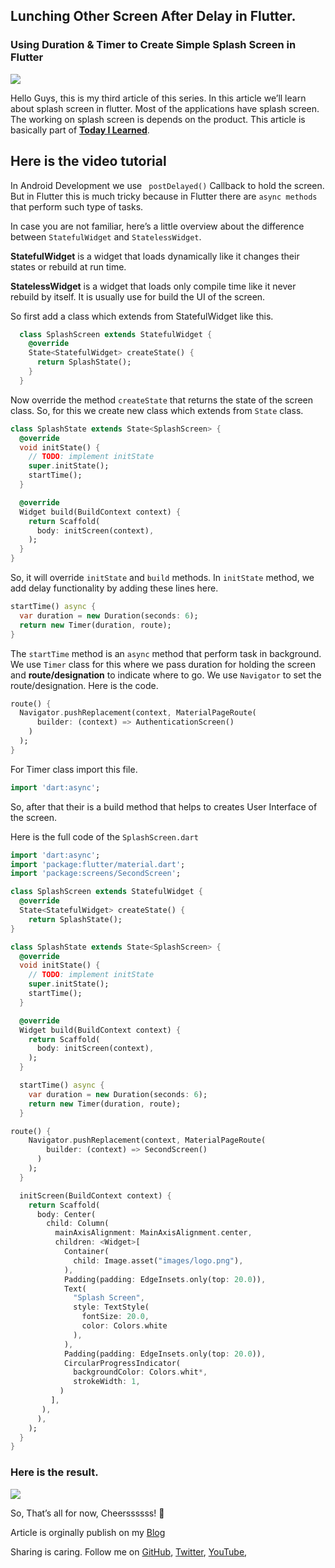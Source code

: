 
## Lunching Other Screen After Delay in Flutter.

### Using Duration & Timer to Create Simple Splash Screen in Flutter

![](https://cdn-images-1.medium.com/max/2000/1*s1CSC8UuLB3XLlj7cflCPA.gif)

Hello Guys, this is my third article of this series. In this article we’ll learn about splash screen in flutter. Most of the applications have splash screen. The working on splash screen is depends on the product. This article is basically part of **[Today I Learned](http://github.com/AminullahTajMuhammad/Today-I-learned/)**.

## Here is the video tutorial

In Android Development we use ```` postDelayed()```` Callback to hold the screen. But in Flutter this is much tricky because in Flutter there are ````async methods```` that perform such type of tasks.

In case you are not familiar, here’s a little overview about the difference between ````StatefulWidget```` and ````StatelessWidget````.

**StatefulWidget** is a widget that loads dynamically like it changes their states or rebuild at run time.

**StatelessWidget** is a widget that loads only compile time like it never rebuild by itself. It is usually use for build the UI of the screen.

So first add a class which extends from StatefulWidget like this.
````dart
  class SplashScreen extends StatefulWidget {
    @override                         
    State<StatefulWidget> createState() {
      return SplashState();
    }
  }
````

Now override the method ````createState```` that returns the state of the screen class. So, for this we create new class which extends from ````State```` class.

````dart
class SplashState extends State<SplashScreen> {
  @override
  void initState() {
    // TODO: implement initState
    super.initState();
    startTime();
  }

  @override
  Widget build(BuildContext context) {
    return Scaffold(
      body: initScreen(context),
    );
  }
}
````

So, it will override ````initState```` and ````build```` methods. In ````initState```` method, we add delay functionality by adding these lines here.

````dart
startTime() async {
  var duration = new Duration(seconds: 6);
  return new Timer(duration, route);
}
````

The ````startTime```` method is an ````async```` method that perform task in background. We use ````Timer```` class for this where we pass duration for holding the screen and **route/designation** to indicate where to go. We use ````Navigator```` to set the route/designation. Here is the code.

````dart
route() {
  Navigator.pushReplacement(context, MaterialPageRoute(
      builder: (context) => AuthenticationScreen()
    )
  ); 
}
````

For Timer class import this file.

````dart
import 'dart:async';
````

So, after that their is a build method that helps to creates User Interface of the screen.

Here is the full code of the ````SplashScreen.dart````
````dart
import 'dart:async';
import 'package:flutter/material.dart';
import 'package:screens/SecondScreen';                                               

class SplashScreen extends StatefulWidget {
  @override
  State<StatefulWidget> createState() {
    return SplashState();
}

class SplashState extends State<SplashScreen> {
  @override
  void initState() {
    // TODO: implement initState
    super.initState();
    startTime();
  }

  @override
  Widget build(BuildContext context) {
    return Scaffold(
      body: initScreen(context),
    );
  }

  startTime() async {
    var duration = new Duration(seconds: 6);
    return new Timer(duration, route);
  }

route() {
    Navigator.pushReplacement(context, MaterialPageRoute(
        builder: (context) => SecondScreen()
      )
    ); 
  }

  initScreen(BuildContext context) {
    return Scaffold(
      body: Center(
        child: Column(
          mainAxisAlignment: MainAxisAlignment.center,
          children: <Widget>[
            Container(
              child: Image.asset("images/logo.png"),
            ),
            Padding(padding: EdgeInsets.only(top: 20.0)),
            Text(
              "Splash Screen",
              style: TextStyle(
                fontSize: 20.0,
                color: Colors.white
              ),
            ),
            Padding(padding: EdgeInsets.only(top: 20.0)),
            CircularProgressIndicator(
              backgroundColor: Colors.whit*,
              strokeWidth: 1,
           )
         ],
       ),
      ),
    );
  }
}
````

### Here is the result.

![](https://cdn-images-1.medium.com/max/2000/1*tDUKpnVD59xp8NhwPgWvng.gif)

So, That’s all for now, Cheerssssss! 🍷

Article is orginally publish on my [Blog](https://aminullah.me)

Sharing is caring. Follow me on [GitHub](https://github.com/AminullahTajMuhammad), [Twitter](http://twitter.com/aminullah_taj), [YouTube](https://www.youtube.com/channel/UCM4b58vrfPJjr_nDqCLzuXA),
